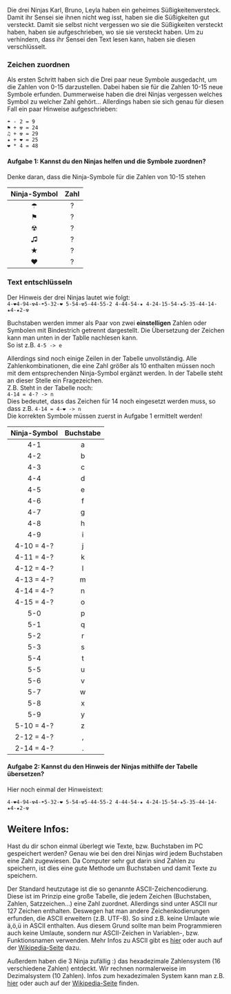 Die drei Ninjas Karl, Bruno, Leyla haben ein geheimes Süßigkeitenversteck.
Damit ihr Sensei sie ihnen nicht weg isst, haben sie die Süßigkeiten gut versteckt.
Damit sie selbst nicht vergessen wo sie die Süßigkeiten versteckt haben,
haben sie aufgeschrieben,
wo sie sie versteckt haben. Um zu verhindern, dass ihr Sensei den Text lesen kann, haben sie diesen verschlüsselt.

### Zeichen zuordnen
Als ersten Schritt haben sich die Drei paar neue Symbole ausgedacht,
um die Zahlen von 0-15 darzustellen. Dabei haben sie für die Zahlen 10-15 neue Symbole erfunden.
Dummerweise haben die drei Ninjas vergessen welches Symbol zu welcher Zahl gehört...
Allerdings haben sie sich genau für diesen Fall ein paar Hinweise aufgeschrieben:

`☂ - 2 = 9`  
`⚑ + ☢ = 24`  
`♫ + ☢ = 29`  
`★ + ❤ = 25`  
`❤ * 4 = 48`  

#### Aufgabe 1: Kannst du den Ninjas helfen und die Symbole zuordnen?
Denke daran, dass die Ninja-Symbole für die Zahlen von 10-15 stehen

| Ninja-Symbol |  Zahl |
| :----------: | :---: |
| ☂            | ?     |
| ⚑            | ?     |
| ☢            | ?     |
| ♫            | ?     |
| ★            | ?     |
| ❤            | ?     |


### Text entschlüsseln

Der Hinweis der drei Ninjas lautet wie folgt:  
`4-❤4-94-☢4-☂5-32-❤ 5-54-☢5-44-55-2 4-44-54-★ 4-24-15-54-★5-35-44-14-★4-★2-☢`

Buchstaben werden immer als Paar von zwei **einstelligen** Zahlen oder Symbolen mit Bindestrich getrennt dargestellt. Die Übersetzung der Zeichen kann man unten in der Tablle nachlesen kann.  
So ist z.B. `4-5 -> e` 

Allerdings sind noch einige Zeilen in der Tabelle unvollständig. Alle Zahlenkombinationen, die eine Zahl größer als 10 enthalten müssen noch mit dem entsprechenden Ninja-Symbol ergänzt werden. In der Tabelle steht an dieser Stelle ein Fragezeichen.  
Z.B. Steht in der Tabelle noch:  
`4-14 = 4-? -> n`  
Dies bedeutet, dass das Zeichen für 14 noch eingesetzt werden muss, so dass z.B. `4-14 = 4-❤ -> n`  
Die korrekten Symbole müssen zuerst in Aufgabe 1 ermittelt werden!

|  Ninja-Symbol	 | Buchstabe     |
|  :-----------: | :-----------: |
|  4-1			 | a             |
|  4-2		     | b             |
|  4-3			 | c             |
|  4-4			 | d             |
|  4-5		     | e             |
|  4-6			 | f             |
|  4-7			 | g             |
|  4-8			 | h             |
|  4-9			 | i             |
|  4-10 = 4-?	 | j             |
|  4-11 = 4-?	 | k             |
|  4-12 = 4-?	 | l             |
|  4-13 = 4-?	 | m             |
|  4-14 = 4-?	 | n             |
|  4-15 = 4-?	 | o             |
|  5-0			 | p             |
|  5-1			 | q             |
|  5-2			 | r             |
|  5-3			 | s             |
|  5-4			 | t             |
|  5-5			 | u             |
|  5-6			 | v             |
|  5-7			 | w             |
|  5-8			 | x             |
|  5-9			 | y             |
|  5-10 = 4-?	 | z             |
|  2-12 = 4-?	 | ,             |
|  2-14 = 4-?	 | .             |


#### Aufgabe 2: Kannst du den Hinweis der Ninjas mithilfe der Tabelle übersetzen?
Hier noch einmal der Hinweistext:
  
`4-❤4-94-☢4-☂5-32-❤ 5-54-☢5-44-55-2 4-44-54-★ 4-24-15-54-★5-35-44-14-★4-★2-☢`

## Weitere Infos:

Hast du dir schon einmal überlegt wie Texte, bzw. Buchstaben im PC gespeichert werden?
Genau wie bei den drei Ninjas wird jedem Buchstaben eine Zahl zugewiesen. Da Computer sehr gut darin sind Zahlen zu speichern, 
ist dies eine gute Methode um Buchstaben und damit Texte zu speichern.  

Der Standard heutzutage ist die so genannte ASCII-Zeichencodierung. Diese ist im Prinzip eine große Tabelle,
die jedem Zeichen (Buchstaben, Zahlen, Satzzeichen...) eine Zahl zuordnet. Allerdings sind unter ASCII nur 127 Zeichen enthalten.
Deswegen hat man andere Zeichenkodierungen erfunden, die ASCII erweitern (z.B. UTF-8). So sind z.B. keine Umlaute
wie ä,ö,ü in ASCII enthalten. Aus diesem Grund sollte man beim Programmieren auch keine Umlaute, sondern nur ASCII-Zeichen
in Variablen-, bzw. Funktionsnamen verwenden.
Mehr Infos zu ASCII gibt es [hier](http://www.blinde-kuh.de/internet/ascii.htm) 
oder auch auf der [Wikipedia-Seite](https://de.wikipedia.org/wiki/American_Standard_Code_for_Information_Interchange) dazu.  

Außerdem haben die 3 Ninja zufällig :) das hexadezimale Zahlensystem (16 verschiedene Zahlen) entdeckt. Wir rechnen normalerweise im Dezimalsystem (10 Zahlen). 
Infos zum hexadezimalen System kann man z.B. [hier](http://ancient.stut.de/deutsch/hexadezimalsystem.html) oder auch auf der [Wikipedia-Seite](https://de.wikipedia.org/wiki/Hexadezimalsystem) finden.
